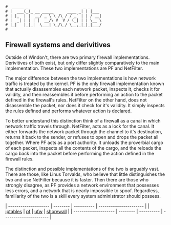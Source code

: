 ```text
#  _____ _                        _ _
# |  ___(_)_ __ _____      ____ _| | |___
# | |_  | | '__/ _ \ \ /\ / / _` | | / __|
# |  _| | | | |  __/\ V  V / (_| | | \__ \
# |_|   |_|_|  \___| \_/\_/ \__,_|_|_|___/
#
```

## Firewall systems and derivitives

Outside of Windon't, there are two primary firewall implementations. Derivitives of both exist, but only
differ slightly comparatively to the main implementation. These two implementations are PF and NetFilter.

The major difference between the two implementations is how network traffic is treated by the kernel. PF is
the only firewall implementation known that actually disassembles each network packet, inspects it, checks it
for validity, and then reassembles it before performing an action to the packet defined in the firewall's
rules. NetFilter on the other hand, does not disassemble the packet, nor does it check for it's validity. It
simply inspects the rules defined and performs whatever action is declared.

To better understand this distinction think of a firewall as a canal in which network traffic travels through.
NetFilter, acts as a lock for the canal. It either forwards the network packet through the channel to it's
destination, returns it back to the sender, or refuses to open and drops the packet all together. Where PF
acts as a port authority. It unloads the proverbial cargo of each packet, inspects all the contents of the
cargo, and the reloads the cargo back into the packet before performing the action defined in the firewall
rules.

The distinction and possible implementations of the two is arguably vast. There are those, like Linus
Torvalds, who believe that little distinguishes the two and use NetFilter because it is faster. Then there are
those who strongly disagree, as PF provides a network environment that possesses less errors, and a network
that is nearly impossible to spoof. Regardless, familiarity of the two is a skill every system administrator
should possess.

| -------------------- | -------- | ---------- | ---------------------- |
| [iptables](iptables) | [pf](pf) | [ufw](ufw) | [shorewall](shorewall) |
| -------------------- | -------- | ---------- | ---------------------- |

